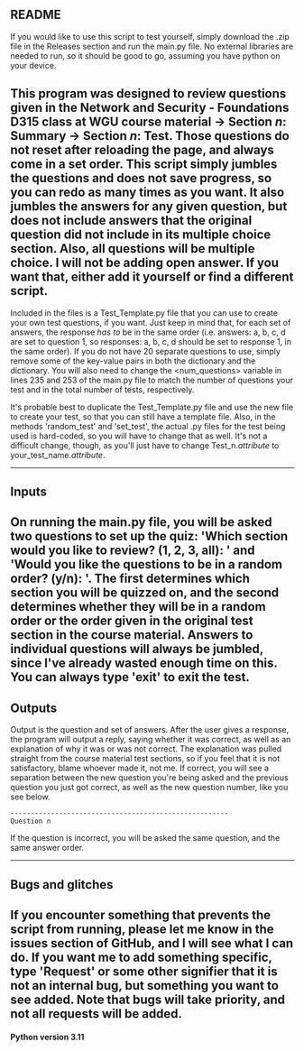 ## README

If you would like to use this script to test yourself, simply download the .zip file in the Releases section and 
run the main.py file. No external libraries are needed to run, so it should be good to go, assuming you have python 
on your device.

This program was designed to review questions given in the Network and Security - Foundations D315 class at WGU 
course material -> Section _n_: Summary -> Section _n_: Test. Those questions do not reset after reloading the 
page, and always come in a set order. This script simply jumbles the questions and does not save progress, so you 
can redo as many times as you want. It also jumbles the answers for any given question, but does not include 
answers that the original question did not include in its multiple choice section. Also, all questions will be 
multiple choice. I will not be adding open answer. If you want that, either add it yourself or find a different 
script.
---
Included in the files is a Test_Template.py file that you can use to create your own test questions, if you want. 
Just keep in mind that, for each set of answers, the response _has to_ be in the same order (i.e. answers: a, b, c, d
are set to question 1, so responses: a, b, c, d should be set to response 1, in the same order). If you do not have 
20 separate questions to use, simply remove some of the key-value pairs in both the <questions> dictionary and the 
<responses> dictionary. You will also need to change the <num_questions> variable in lines 235 and 253 of the main.py
file to match the number of questions your test and in the total number of tests, respectively.

It's probable best to duplicate the Test_Template.py file and use the new file to create your test, so that you can 
still have a template file. Also, in the methods 'random_test' and 'set_test', the actual .py files for the test 
being used is hard-coded, so you will have to change that as well. It's not a difficult change, though, as you'll 
just have to change Test_n._attribute_ to your_test_name._attribute_.

---
## Inputs

On running the main.py file, you will be asked two questions to set up the quiz: 
'Which section would you like to review? (1, 2, 3, all): ' and 
'Would you like the questions to be in a random order? (y/n): '. The first determines which section you will be 
quizzed on, and the second determines whether they will be in a random order or the order given in the original test
section in the course material. Answers to individual questions will always be jumbled, since I've already wasted 
enough time on this. You can always type 'exit' to exit the test.
---
## Outputs

Output is the question and set of answers. After the user gives a response, the program will output a reply, saying 
whether it was correct, as well as an explanation of why it was or was not correct. The explanation was pulled 
straight from the course material test sections, so if you feel that it is not satisfactory, blame whoever made it, 
not me. If correct, you will see a separation between the new question you're being asked and the previous 
question you just got correct, as well as the new question number, like you see below.

    ------------------------------------------------------
    Question n

If the question is incorrect, you will be asked the same question, and the same answer order.

---
## Bugs and glitches

If you encounter something that prevents the script from running, please let me know in the issues section of GitHub, 
and I will see what I can do. If you want me to add something specific, type 'Request' or some other signifier that 
it is not an internal bug, but something you want to see added. Note that bugs will take priority, and not all 
requests will be added.
---


#### Python version 3.11

